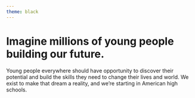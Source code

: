 ```yaml
---
theme: black
---
```

# Imagine millions of young people building our future.

Young people everywhere should have opportunity to discover their potential and build the skills they need to change their lives and world. We exist to make that dream a reality, and we’re starting in American high schools.
